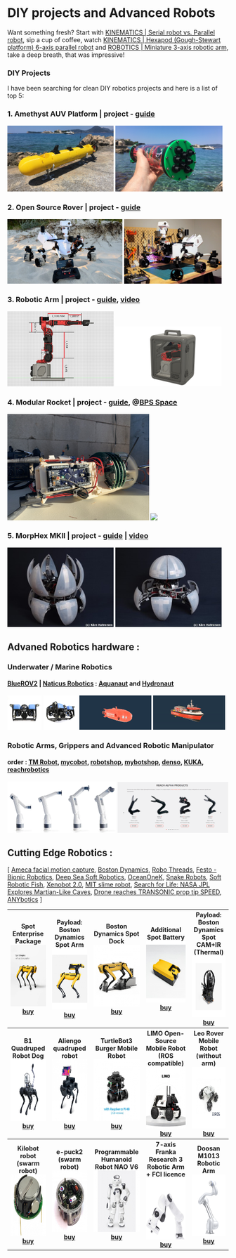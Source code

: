 # DIY projects and Advanced Robots

Want something fresh? Start with [KINEMATICS | Serial robot vs. Parallel robot](https://youtu.be/3fbmguBgVPA), sip a cup of coffee, watch [KINEMATICS | Hexapod (Gough-Stewart platform) 6-axis parallel robot](https://youtu.be/xiECumcaEx0) and [ROBOTICS | Miniature 3-axis robotic arm](https://youtu.be/yhdL4jz74WM), take a deep breath, that was impressive!

### DIY Projects
I have been searching for clean DIY robotics projects and here is a list of top 5:

### 1. Amethyst AUV Platform | project - [guide](https://beobachtung3d.com/projects/amethyst)

<img src="img/sub.jpg" width=48%><a> </a><img src="img/sub2.jpg" width=48.5%>

### 2. Open Source Rover | project - [guide](https://github.com/jakkra/Mars-Rover)
<img src="img/rover.webp" width=52%><a> </a><img src="img/rover2.jpg" width=44%>

### 3. Robotic Arm | project - [guide](https://github.com/peng-zhihui/Dummy-Robot), [video](https://youtu.be/F29vrvUwqS4)
<img src="img/dof.jpg" width=48%><a> </a><img src="img/dof2.png" width=48%>

### 4. Modular Rocket | project - [guide](https://bps.space/), @[BPS Space](https://www.youtube.com/@BPSspace)
<img src="img/ro.jpeg" width=64%><a> </a><img src="img/ro2.avif" width=32%>

### 5. MorpHex MKII | project - [guide](http://zentasrobots.com/robot-projects/morphex-mkii/) | [video](https://youtu.be/yn3FWb-vQQ4)
<img src="img/m1.jpg" width=48%><a> </a><img src="img/m2.jpg" width=48%>


## Advaned Robotics hardware :

### Underwater / Marine Robotics 

#### [BlueROV2](https://bluerobotics.com/store/rov/bluerov2/) | [Naticus Robotics](https://nauticusrobotics.com/) : [Aquanaut](https://nauticusrobotics.com/aquanaut/) and [Hydronaut](https://nauticusrobotics.com/hydronaut/)

<img src="img/blue.jpg" width=15.5%><a> </a><img src="img/blue2.jpg" width=15.5%><a> </a><img src="img/aqua.gif" width=32.5%><a> </a><img src="img/hydro.gif" width=32.5%>


### Robotic Arms, Grippers and Advanced Robotic Manipulator

#### order : [TM Robot](https://www.tm-robot.com/en/#), [mycobot](https://shop.elephantrobotics.com/en-de/collections/mycobot), [robotshop](https://www.robotshop.com/collections/robotic-arms), [mybotshop](https://www.mybotshop.de/Robot-arms), [denso](https://www.densorobotics-europe.com/), [KUKA](https://www.kuka.com/), [reachrobotics](https://reachrobotics.com/)


<img src="img/ro.webp" width=49%><a> </a><img src="img/reachalpha.png" width=50%>

## Cutting Edge Robotics :

[ [Ameca facial motion capture](https://youtu.be/3OHILYjsW7c), [Boston Dynamics](https://youtu.be/fn3KWM1kuAw), [Robo Threads](https://youtu.be/INSyV4dgqu8), [Festo - Bionic Robotics](https://youtu.be/_qRGIRvr06w), [Deep Sea Soft Robotics](https://youtu.be/shr6sJy_29E), [OceanOneK](https://youtu.be/h2CLLBUpPZg), [Snake Robots](https://youtu.be/FWr-MvOOOYU), [Soft Robotic Fish](https://youtu.be/JPabeUxSfAw), [Xenobot 2.0](https://youtu.be/JPFRUZGqUFA), [MIT slime robot](https://youtu.be/VmV3m0QqNOY), [Search for Life: NASA JPL Explores Martian-Like Caves](https://youtu.be/qTW-dbZr4U8), [Drone reaches TRANSONIC prop tip SPEED](https://youtu.be/LbYEzEWvjr8), [ANYbotics](https://www.youtube.com/@ANYbotics) ]



<table style="width:100%" >
<tr>
<th>Spot Enterprise Package<br /> <img src="img/spot.jpg" height=140px><a href="https://www.generationrobots.com/en/403823-spot-enterprise-package.html#/202-charging_dock-without_charging_dock">buy</a></th>
<th>Payload: Boston Dynamics Spot Arm<br /> <img src="img/spot_ar.jpg" height=140px>
 <a href="https://www.generationrobots.com/en/403824-payload-boston-dynamics-spot-arm.html">buy</a></th>
<th>Boston Dynamics Spot Dock<br /> <img src="img/spot_dock.jpg" height=140px> <a href="https://www.generationrobots.com/en/403767-boston-dynamics-spot-dock.html">buy</a></th>
<th>Additional Spot Battery<br /> <img src="img/spot_bat.jpg" height=140px><a href="https://www.generationrobots.com/en/403766-additional-spot-battery.html">buy</a></th>
<th>Payload: Boston Dynamics Spot CAM+IR (Thermal)<br /> <img src="img/spot_ca.jpg" height=140px><a href="https://www.generationrobots.com/en/403884-payload-boston-dynamics-spot-camir-thermal.html">buy</a></th>
</tr>


<tr>
<th>B1 Quadruped Robot Dog<br /> <img src="img/b1-.jpg" height=140px><a href="https://www.generationrobots.com/en/404030-b1-quadruped-robot-dog.html">buy</a></th>
<th>Aliengo quadruped robot<br /> <img src="img/al.jpg" height=140px>
 <a href="https://www.generationrobots.com/en/403913-aliengo-robot-dog-quadruped-robot.html#/287-version-basic">buy</a></th>
<th>TurtleBot3 Burger Mobile Robot<br /> <img src="img/tu.jpg" height=140px> <a href="https://www.generationrobots.com/en/402707-turtlebot3-burger-mobile-robot.html#/242-type_de_kit-with_raspberry_pi_4_2gb">buy</a></th>
<th>LIMO Open-Source Mobile Robot (ROS compatible)<br /> <img src="img/li.jpg" height=140px><a href="https://www.generationrobots.com/en/403880-limo-open-source-mobile-robot-ros-compatible.html#/249-type_de_kit-limo_standard_version">buy</a></th>
<th>Leo Rover Mobile Robot (without arm)<br /> <img src="img/ros.jpg" height=140px><a href="https://www.generationrobots.com/en/403285-turtle-rover-mobile-robot.html">buy</a></th>
</tr>

<tr>
<th>Kilobot robot (swarm robot)<br /> <img src="img/kilo.jpg" height=140px><a href="https://www.generationrobots.com/en/401427-kilobot-robot-pack-of-10-k-team.html">buy</a></th>
<th>e-puck2 (swarm robot)<br /> <img src="img/e-puck2.jpg" height=140px>
 <a href="https://www.generationrobots.com/en/403090-e-puck2.html">buy</a></th>
<th>Programmable Humanoid Robot NAO V6<br /> <img src="img/nao.jpg" height=140px> <a href="https://www.generationrobots.com/en/403100-programmable-humanoid-robot-nao-v6.html">buy</a></th>
<th>7-axis Franka Research 3 Robotic Arm + FCI licence<br /> <img src="img/7axis.jpg" height=140px><a href="https://www.generationrobots.com/en/403992-7-axis-franka-research-3-robotic-arm-fci-licence.html">buy</a></th>
<th>Doosan M1013 Robotic Arm<br /> <img src="img/doo.png" height=140px><a href="https://www.generationrobots.com/en/403413-doosan-m1013-robotic-arm.html">buy</a></th>
</tr>



</table>